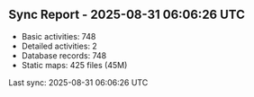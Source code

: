## Sync Report - 2025-08-31 06:06:26 UTC

- Basic activities: 748
- Detailed activities: 2
- Database records: 748
- Static maps: 425 files (45M)

Last sync: 2025-08-31 06:06:26 UTC
